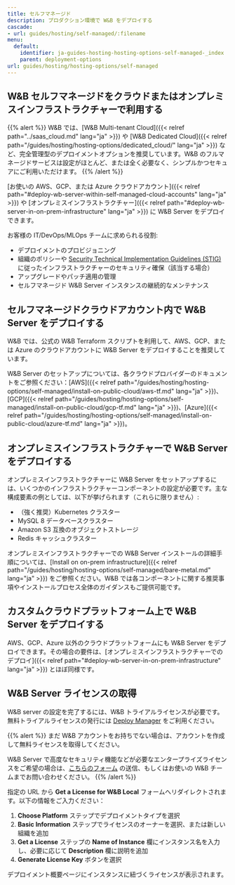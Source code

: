 ```yaml
---
title: セルフマネージド
description: プロダクション環境で W&B をデプロイする
cascade:
- url: guides/hosting/self-managed/:filename
menu:
  default:
    identifier: ja-guides-hosting-hosting-options-self-managed-_index
    parent: deployment-options
url: guides/hosting/hosting-options/self-managed
---
```


## W&B セルフマネージドをクラウドまたはオンプレミスインフラストラクチャーで利用する

{{% alert %}}
W&B では、[W&B Multi-tenant Cloud]({{< relref path="../saas_cloud.md" lang="ja" >}}) や [W&B Dedicated Cloud]({{< relref path="/guides/hosting/hosting-options/dedicated_cloud/" lang="ja" >}}) など、完全管理型のデプロイメントオプションを推奨しています。W&B のフルマネージドサービスは設定がほとんど、または全く必要なく、シンプルかつセキュアにご利用いただけます。
{{% /alert %}}

[お使いの AWS、GCP、または Azure クラウドアカウント]({{< relref path="#deploy-wb-server-within-self-managed-cloud-accounts" lang="ja" >}}) や [オンプレミスインフラストラクチャー]({{< relref path="#deploy-wb-server-in-on-prem-infrastructure" lang="ja" >}}) に W&B Server をデプロイできます。

お客様の IT/DevOps/MLOps チームに求められる役割:
- デプロイメントのプロビジョニング
- 組織のポリシーや [Security Technical Implementation Guidelines (STIG)](https://en.wikipedia.org/wiki/Security_Technical_Implementation_Guide) に従ったインフラストラクチャーのセキュリティ確保（該当する場合）
- アップグレードやパッチ適用の管理
- セルフマネージド W&B Server インスタンスの継続的なメンテナンス


## セルフマネージドクラウドアカウント内で W&B Server をデプロイする

W&B では、公式の W&B Terraform スクリプトを利用して、AWS、GCP、または Azure のクラウドアカウントに W&B Server をデプロイすることを推奨しています。

W&B Server のセットアップについては、各クラウドプロバイダーのドキュメントをご参照ください：[AWS]({{< relref path="/guides/hosting/hosting-options/self-managed/install-on-public-cloud/aws-tf.md" lang="ja" >}})、[GCP]({{< relref path="/guides/hosting/hosting-options/self-managed/install-on-public-cloud/gcp-tf.md" lang="ja" >}})、[Azure]({{< relref path="/guides/hosting/hosting-options/self-managed/install-on-public-cloud/azure-tf.md" lang="ja" >}})。

## オンプレミスインフラストラクチャーで W&B Server をデプロイする

オンプレミスインフラストラクチャーに W&B Server をセットアップするには、いくつかのインフラストラクチャーコンポーネントの設定が必要です。主な構成要素の例としては、以下が挙げられます（これらに限りません）:

- （強く推奨）Kubernetes クラスター
- MySQL 8 データベースクラスター
- Amazon S3 互換のオブジェクトストレージ
- Redis キャッシュクラスター

オンプレミスインフラストラクチャーでの W&B Server インストールの詳細手順については、[Install on on-prem infrastructure]({{< relref path="/guides/hosting/hosting-options/self-managed/bare-metal.md" lang="ja" >}}) をご参照ください。W&B では各コンポーネントに関する推奨事項やインストールプロセス全体のガイダンスもご提供可能です。

## カスタムクラウドプラットフォーム上で W&B Server をデプロイする

AWS、GCP、Azure 以外のクラウドプラットフォームにも W&B Server をデプロイできます。その場合の要件は、[オンプレミスインフラストラクチャーでのデプロイ]({{< relref path="#deploy-wb-server-in-on-prem-infrastructure" lang="ja" >}}) とほぼ同様です。

## W&B Server ライセンスの取得

W&B server の設定を完了するには、W&B トライアルライセンスが必要です。無料トライアルライセンスの発行には [Deploy Manager](https://deploy.wandb.ai/deploy) をご利用ください。

{{% alert %}}
まだ W&B アカウントをお持ちでない場合は、アカウントを作成して無料ライセンスを取得してください。

W&B Server で高度なセキュリティ機能などが必要なエンタープライズライセンスをご希望の場合は、[こちらのフォーム](https://wandb.ai/site/for-enterprise/self-hosted-trial) の送信、もしくはお使いの W&B チームまでお問い合わせください。
{{% /alert %}}

指定の URL から **Get a License for W&B Local** フォームへリダイレクトされます。以下の情報をご入力ください：

1. **Choose Platform** ステップでデプロイメントタイプを選択
2. **Basic Information** ステップでライセンスのオーナーを選択、または新しい組織を追加
3. **Get a License** ステップの **Name of Instance** 欄にインスタンス名を入力し、必要に応じて **Description** 欄に説明を追加
4. **Generate License Key** ボタンを選択

デプロイメント概要ページにインスタンスに紐づくライセンスが表示されます。